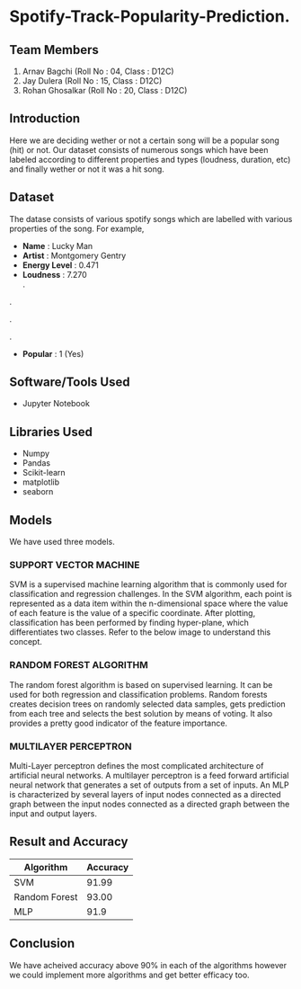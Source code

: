 # Spotify-Track-Popularity-Prediction.

## Team Members 
1. Arnav Bagchi (Roll No : 04, Class : D12C)
2. Jay Dulera (Roll No : 15, Class : D12C)
3. Rohan Ghosalkar (Roll No : 20, Class : D12C)

## Introduction
Here we are deciding wether or not a certain song will be a popular song (hit) or not. Our dataset consists of numerous songs which have been labeled according to different properties and types (loudness, duration, etc) and finally wether or not it was a hit song.

## Dataset
The datase consists of various spotify songs which are labelled with various properties of the song. For example,

- **Name** : Lucky Man
- **Artist** : Montgomery Gentry
- **Energy Level** : 0.471
- **Loudness** : 7.270	
.

.

.

.

- **Popular** : 1 (Yes)

## Software/Tools Used
* Jupyter Notebook
   
## Libraries Used
* Numpy
* Pandas
* Scikit-learn
* matplotlib
* seaborn

## Models 
We have used three models. 

### SUPPORT VECTOR MACHINE
SVM is a supervised machine learning algorithm that is commonly used for classification and regression challenges. In the SVM algorithm, each point is represented as a data item within the n-dimensional space where the value of each feature is the value of a specific coordinate. After plotting, classification has been performed by finding hyper-plane, which differentiates two classes. Refer to the below image to understand this concept.

### RANDOM FOREST ALGORITHM
The random forest algorithm is based on supervised learning. It can be used for both regression and classification problems. Random forests creates decision trees on randomly selected data samples, gets prediction from each tree and selects the best solution by means of voting. It also provides a pretty good indicator of the feature importance.

### MULTILAYER PERCEPTRON
Multi-Layer perceptron defines the most complicated architecture of artificial neural networks. A multilayer perceptron is a feed forward 
artificial neural network that generates a set of outputs from a set of inputs. An MLP is characterized by several layers of input nodes connected as a directed graph between the input nodes connected as a directed graph between the input and output layers.

## Result and Accuracy
Algorithm | Accuracy
---------- | -----------
SVM | 91.99
Random Forest | 93.00
MLP | 91.9

## Conclusion
We have acheived accuracy above 90% in each of the algorithms however we could implement more algorithms and get better efficacy too.
